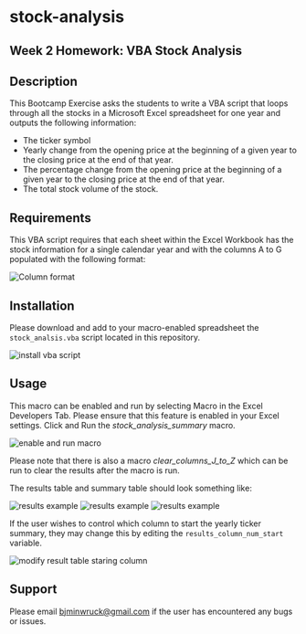 # stock-analysis



## Week 2 Homework: VBA Stock Analysis

## Description
This Bootcamp Exercise asks the students to write a VBA script that loops through all the stocks in a Microsoft Excel spreadsheet for one year and outputs the following information:
* The ticker symbol
* Yearly change from the opening price at the beginning of a given year to the closing price at the end of that year.
* The percentage change from the opening price at the beginning of a given year to the closing price at the end of that year.
* The total stock volume of the stock.

## Requirements
This VBA script requires that each sheet within the Excel Workbook has the stock information for a single calendar year and with the columns A to G populated with the following format:

![Column format](pictures/column_format.png)


## Installation
Please download and add to your macro-enabled spreadsheet the `stock_analsis.vba` script located in this repository. 

![install vba script](pictures/install%20module.png)

## Usage
This macro can be enabled and run by selecting Macro in the Excel Developers Tab. Please ensure that this feature is enabled in your Excel settings. Click and Run the *stock_analysis_summary* macro.

![enable and run macro](pictures/running_stock_analysis_macro.png)

Please note that there is also a macro *clear_columns_J_to_Z* which can be run to clear the results after the macro is run.

The results table and summary table should look something like:

![results example](pictures/results_2018.png)
![results example](pictures/results_2019.png)
![results example](pictures/results_2020.png)

If the user wishes to control which column to start the yearly ticker summary, they may change this by editing the `results_column_num_start` variable.

![modify result table staring column](pictures/user_control_starting_column_number.png)


## Support
Please email bjminwruck@gmail.com if the user has encountered any bugs or issues.


